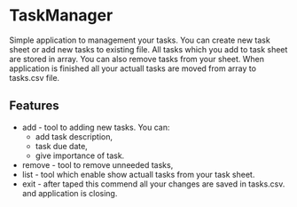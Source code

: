 # TaskManager
Simple application to management your tasks. You can create new task sheet or add new tasks to existing file. All tasks which you add to task sheet are stored in array. You can also remove tasks from your sheet. When application is finished all your actuall tasks are moved from array to tasks.csv file.
## Features
* add - tool to adding new tasks. You can:
  - add task description, 
  - task due date,
  - give importance of task.
* remove - tool to remove unneeded tasks,
* list - tool which enable show actuall tasks from your task sheet.
* exit - after taped this commend all your changes are saved in tasks.csv. and application is closing.
